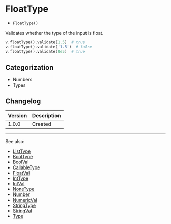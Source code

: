 # FloatType

- `FloatType()`

Validates whether the type of the input is float.

```python
v.floatType().validate(1.5)  # true
v.floatType().validate('1.5')  # false
v.floatType().validate(0e5)  # true
```

## Categorization

- Numbers
- Types

## Changelog

Version | Description
--------|-------------
  1.0.0 | Created

***
See also:

- [ListType](ListType.md)
- [BoolType](BoolType.md)
- [BoolVal](BoolVal.md)
- [CallableType](CallableType.md)
- [FloatVal](FloatVal.md)
- [IntType](IntType.md)
- [IntVal](IntVal.md)
- [NoneType](NoneType.md)
- [Number](Number.md)
- [NumericVal](NumericVal.md)
- [StringType](StringType.md)
- [StringVal](StringVal.md)
- [Type](Type.md)